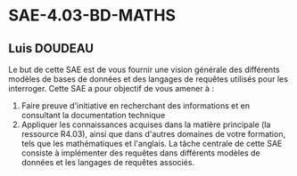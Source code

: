 # SAE-4.03-BD-MATHS
## Luis DOUDEAU
Le but de cette SAE est de vous fournir une vision générale des différents modèles de bases de données et des langages de requêtes utilisés pour les interroger. Cette SAE a pour objectif de vous amener à : 

1. Faire preuve d'initiative en recherchant des informations et en consultant la documentation technique
2. Appliquer les connaissances acquises dans la matière principale (la ressource R4.03), ainsi que dans d'autres domaines de votre formation, tels que les mathématiques et l'anglais. La tâche centrale de cette SAE consiste à implémenter des requêtes dans différents modèles de données et les langages de requêtes associés.



